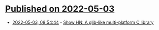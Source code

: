 # [Published on 2022-05-03](index.md)

* [2022-05-03, 08:54:44](https://news.ycombinator.com/item?id=31246152) - [Show HN: A glib-like multi-platform C library](https://github.com/tboox/tbox)
